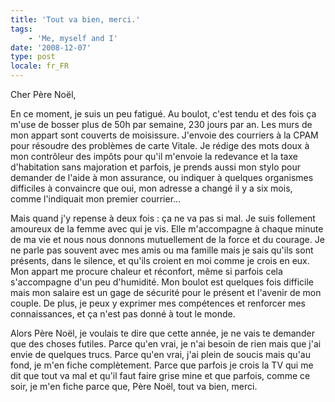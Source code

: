 ```yaml
---
title: 'Tout va bien, merci.'
tags:
    - 'Me, myself and I'
date: '2008-12-07'
type: post
locale: fr_FR
---
```


Cher Père Noël,

En ce moment, je suis un peu fatigué. Au boulot, c'est tendu et des fois ça m'use de bosser plus de 50h par semaine, 230 jours par an. Les murs de mon appart sont couverts de moisissure. J'envoie des courriers à la CPAM pour résoudre des problèmes de carte Vitale. Je rédige des mots doux à mon contrôleur des impôts pour qu'il m'envoie la redevance et la taxe d'habitation sans majoration et parfois, je prends aussi mon stylo pour demander de l'aide à mon assurance, ou indiquer à quelques organismes difficiles à convaincre que oui, mon adresse a changé il y a six mois, comme l'indiquait mon premier courrier…

Mais quand j'y repense à deux fois&nbsp;: ça ne va pas si mal. Je suis follement amoureux de la femme avec qui je vis. Elle m'accompagne à chaque minute de ma vie et nous nous donnons mutuellement de la force et du courage. Je ne parle pas souvent avec mes amis ou ma famille mais je sais qu'ils sont présents, dans le silence, et qu'ils croient en moi comme je crois en eux. Mon appart me procure chaleur et réconfort, même si parfois cela s'accompagne d'un peu d'humidité. Mon boulot est quelques fois difficile mais mon salaire est un gage de sécurité pour le présent et l'avenir de mon couple. De plus, je peux y exprimer mes compétences et renforcer mes connaissances, et ça n'est pas donné à tout le monde.

Alors Père Noël, je voulais te dire que cette année, je ne vais te demander que des choses futiles. Parce qu'en vrai, je n'ai besoin de rien mais que j'ai envie de quelques trucs. Parce qu'en vrai, j'ai plein de soucis mais qu'au fond, je m'en fiche complètement. Parce que parfois je crois la TV qui me dit que tout va mal et qu'il faut faire grise mine et que parfois, comme ce soir, je m'en fiche parce que, Père Noël, tout va bien, merci.